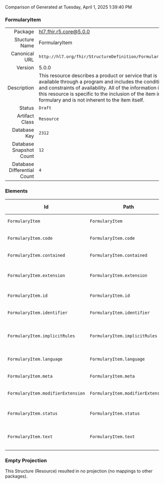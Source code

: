 Comparison of 
Generated at Tuesday, April 1, 2025 1:39:40 PM

### FormularyItem

|      |     |
| ---: | --- |
| Package | hl7.fhir.r5.core@5.0.0 |
| Stucture Name | FormularyItem |
| Canonical URL | `http://hl7.org/fhir/StructureDefinition/FormularyItem` |
| Version | 5.0.0 |
| Description | This resource describes a product or service that is available through a program and includes the conditions and constraints of availability.  All of the information in this resource is specific to the inclusion of the item in the formulary and is not inherent to the item itself. |
| Status | `Draft` |
| Artifact Class | `Resource` |
| Database Key | `2312` |
| Database Snapshot Count | `12` |
| Database Differential Count | `4` |

### Elements

| Id | Path | Name | Base Path | Short | Cardinality | Collated Type | Binding Strength | Binding Value Set |
| -- | ---- | ---- | --------- | ----- | ----------- | ------------- | ---------------- | ----------------- |
| `FormularyItem` | `FormularyItem` | `FormularyItem` | FormularyItem | Definition of a FormularyItem | 0..* | FormularyItem |  |  |
| `FormularyItem.code` | `FormularyItem.code` | `code` | FormularyItem.code | Codes that identify this formulary item | 0..1 | CodeableConcept | `Example` | `http://hl7.org/fhir/ValueSet/medication-codes` |
| `FormularyItem.contained` | `FormularyItem.contained` | `contained` | DomainResource.contained | Contained, inline Resources | 0..* | Resource |  |  |
| `FormularyItem.extension` | `FormularyItem.extension` | `extension` | DomainResource.extension | Additional content defined by implementations | 0..* | Extension |  |  |
| `FormularyItem.id` | `FormularyItem.id` | `id` | Resource.id | Logical id of this artifact | 0..1 | id |  |  |
| `FormularyItem.identifier` | `FormularyItem.identifier` | `identifier` | FormularyItem.identifier | Business identifier for this formulary item | 0..* | Identifier |  |  |
| `FormularyItem.implicitRules` | `FormularyItem.implicitRules` | `implicitRules` | Resource.implicitRules | A set of rules under which this content was created | 0..1 | uri |  |  |
| `FormularyItem.language` | `FormularyItem.language` | `language` | Resource.language | Language of the resource content | 0..1 | code | `Required` | `http://hl7.org/fhir/ValueSet/all-languages|5.0.0` |
| `FormularyItem.meta` | `FormularyItem.meta` | `meta` | Resource.meta | Metadata about the resource | 0..1 | Meta |  |  |
| `FormularyItem.modifierExtension` | `FormularyItem.modifierExtension` | `modifierExtension` | DomainResource.modifierExtension | Extensions that cannot be ignored | 0..* | Extension |  |  |
| `FormularyItem.status` | `FormularyItem.status` | `status` | FormularyItem.status | active \| entered-in-error \| inactive | 0..1 | code | `Required` | `http://hl7.org/fhir/ValueSet/formularyitem-status|5.0.0` |
| `FormularyItem.text` | `FormularyItem.text` | `text` | DomainResource.text | Text summary of the resource, for human interpretation | 0..1 | Narrative |  |  |
### Empty Projection

This Structure (Resource) resulted in no projection (no mappings to other packages).

